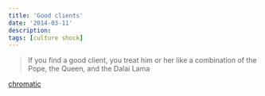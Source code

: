 ```yaml
---
title: 'Good clients'
date: '2014-03-11'
description:
tags: [culture shock]
---
```


> If you find a good client, you treat him or her like a combination of the Pope, the Queen, and the Dalai Lama

[chromatic](http://www.modernperlbooks.com/mt/2014/02/the-mid-career-crisis-of-the-perl-programmer.html)

